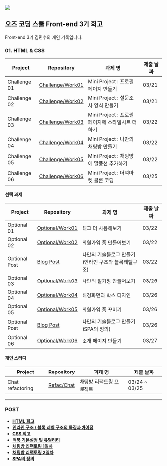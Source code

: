 <a href="https://ozcodingschool.com/">
  <img src="https://img.shields.io/badge/-OZ%20Coding%20School-6700e6?style=for-the-badge&logoColor=white&href"></img>
</a><br>

## 오즈 코딩 스쿨 Front-end 3기 회고

Front-end 3기 김민수의 개인 기록입니다.

### 01. HTML & CSS

| Project      | Repository                                                                                               | 과제 명                                          | 제출 날짜 |
| ------------ | -------------------------------------------------------------------------------------------------------- | ------------------------------------------------ | --------- |
| Challenge 01 | [Challenge/Work01](https://github.com/yoyobar/OZ_CodingSchool/tree/main/01.%20HTML_CSS/Challenge/Work01) | Mini Project : 프로필 페이지 만들기              | 03/21     |
| Challenge 02 | [Challenge/Work02](https://github.com/yoyobar/OZ_CodingSchool/tree/main/01.%20HTML_CSS/Challenge/Work02) | Mini Project : 설문조사 양식 만들기              | 03/21     |
| Challenge 03 | [Challenge/Work03](https://github.com/yoyobar/OZ_CodingSchool/tree/main/01.%20HTML_CSS/Challenge/Work03) | Mini Project : 프로필 페이지에 스타일시트 더하기 | 03/22     |
| Challenge 04 | [Challenge/Work04](https://github.com/yoyobar/OZ_CodingSchool/tree/main/01.%20HTML_CSS/Challenge/Work04) | Mini Project : 나만의 채팅방 만들기              | 03/22     |
| Challenge 05 | [Challenge/Work05](https://github.com/yoyobar/OZ_CodingSchool/tree/main/01.%20HTML_CSS/Challenge/Work05) | Mini Project : 채팅방에 말풍선 추가하기          | 03/22     |
| Challenge 06 | [Challenge/Work06](https://github.com/yoyobar/OZ_CodingSchool/tree/main/01.%20HTML_CSS/Challenge/Work06) | Mini Project : 더덕마켓 클론 코딩         | 03/25     |

#### 선택 과제

| Project     | Repository                                                                                                     | 과제 명                  | 제출 날짜 |
| ----------- | -------------------------------------------------------------------------------------------------------------- | ------------------------ | --------- |
| Optional 01 | [Optional/Work01](https://github.com/yoyobar/OZ_CodingSchool/tree/main/01.%20HTML_CSS/Optional/Work01)    | 태그 더 사용해보기       | 03/22     |
| Optional 02 | [Optional/Work02](https://github.com/yoyobar/OZ_CodingSchool/tree/main/01.%20HTML_CSS/Optional/Work02) | 회원가입 폼 만들어보기   | 03/22     |
| Optional Post | [Blog Post](https://www.notion.so/OZ-bc6f92be73114b698ab85e8d14756e99)         | 나만의 기술블로그 만들기(인라인 구조와 블록레벨구조) | 03/22     |
| Optional 03 | [Optional/Work03](https://github.com/yoyobar/OZ_CodingSchool/tree/main/01.%20HTML_CSS/Optional/Work03)         | 나만의 일기장 만들어보기 | 03/26     |
| Optional 04 | [Optional/Work04](https://github.com/yoyobar/OZ_CodingSchool/tree/main/01.%20HTML_CSS/Optional/Work04)         | 배경화면과 박스 디자인 | 03/26     |
| Optional 05 | [Optional/Work05](https://github.com/yoyobar/OZ_CodingSchool/tree/main/01.%20HTML_CSS/Optional/Work05)         | 회원가입 폼 꾸미기 | 03/26     |
| Optional Post | [Blog Post](https://www.notion.so/OZ-bc6f92be73114b698ab85e8d14756e99)         | 나만의 기술블로그 만들기(SPA의 정의)| 03/26    |
| Optional 06 | [Optional/Work06](https://github.com/yoyobar/OZ_CodingSchool/tree/main/01.%20HTML_CSS/Optional/Work06)         | 소개 페이지 만들기 | 03/27     |

#### 개인 스터디

| Project          | Repository                                                                                   | 과제 명                  | 제출 날짜   |
| ---------------- | -------------------------------------------------------------------------------------------- | ------------------------ | ----------- |
| Chat refactoring | [Refac/Chat](https://github.com/yoyobar/OZ_CodingSchool/tree/main/01.%20HTML_CSS/Refac/Chat) | 채팅방 리팩토링 프로젝트 | 03/24 ~ 03/25 |

<hr>

### POST

- [**HTML 회고**](https://plaid-plow-0e3.notion.site/HTML-f9ecf5bf5d814bcbb75f2eaab728dc5a?pvs=4)
- [**인라인 구조 / 블록 레벨 구조의 특징과 차이점**](https://plaid-plow-0e3.notion.site/f2289703cfdb4b30b60c7551c47cb1ae?pvs=4)
- [**CSS 회고**](https://plaid-plow-0e3.notion.site/CSS-df4d0286e6254d38881fa5cabea45d92?pvs=4)
- [**맥북 기본설정 및 유틸리티**](https://plaid-plow-0e3.notion.site/06a97bc7a91a48f0941ea69f565568ab?pvs=4)
- [**채팅방 리팩토링 1일차**](https://plaid-plow-0e3.notion.site/1-d5bb05c5850a4864aed1f64cc6e5f58e?pvs=4)
- [**채팅방 리팩토링 2일차**](https://plaid-plow-0e3.notion.site/2-34c26b7acf3c46649c01a09ed337b70b)
- [**SPA의 정의**](https://www.notion.so/SPA-90d3a519c1b140eb9a49bf793754d458)
